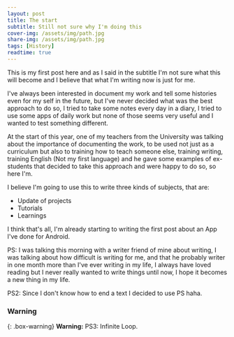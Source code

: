 ```yaml
---
layout: post
title: The start
subtitle: Still not sure why I'm doing this
cover-img: /assets/img/path.jpg
share-img: /assets/img/path.jpg
tags: [History]
readtime: true
---
```


This is my first post here and as I said in the subtitle I'm not sure what this will become and I believe that what I'm writing now is just for me.

I've always been interested in document my work and tell some histories even for my self in the future, but I've never decided what was the best approach to do so, I tried to take some notes every day in a diary, I tried to use some apps of daily work but none of those seems very useful and I wanted to test something different.

At the start of this year, one of my teachers from the University was talking about the importance of documenting the work, to be used not just as a curriculum but also to training how to teach someone else, training writing, training English (Not my first language) and he gave some examples of ex-students that decided to take this approach and were happy to do so, so here I'm.

I believe I'm going to use this to write three kinds of subjects, that are:

- Update of projects
- Tutorials
- Learnings

I think that's all, I'm already starting to writing the first post about an App I've done for Android.

PS: I was talking this morning with a writer friend of mine about writing, I was talking about how difficult is writing for me, and that he probably writer in one month more than I've ever writing in my life, I always have loved reading but I never really wanted to write things until now, I hope it becomes a new thing in my life.

PS2: Since I don't know how to end a text I decided to use PS haha.

### Warning

{: .box-warning}
**Warning:** PS3: Infinite Loop.
